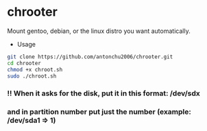 # chrooter
Mount gentoo, debian, or the linux distro you want automatically.

- Usage
```bash
git clone https://github.com/antonchu2006/chrooter.git
cd chrooter
chmod +x chroot.sh
sudo ./chroot.sh
```
### !! When it asks for the disk, put it in this format: /dev/sdx
### and in partition number put just the number (example: /dev/sda1 => 1)
